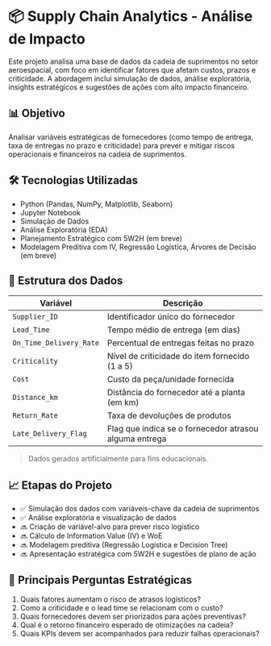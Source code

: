 # 📦 Supply Chain Analytics - Análise de Impacto

Este projeto  analisa uma base de dados da cadeia de suprimentos no setor aeroespacial, com foco em identificar fatores que afetam custos, prazos e criticidade. A abordagem inclui simulação de dados, análise exploratória, insights estratégicos e sugestões de ações com alto impacto financeiro.

## 📊 Objetivo

Analisar variáveis estratégicas de fornecedores (como tempo de entrega, taxa de entregas no prazo e criticidade) para prever e mitigar riscos operacionais e financeiros na cadeia de suprimentos.

## 🛠 Tecnologias Utilizadas

- Python (Pandas, NumPy, Matplotlib, Seaborn)
- Jupyter Notebook
- Simulação de Dados
- Análise Exploratória (EDA)
- Planejamento Estratégico com 5W2H (em breve)
- Modelagem Preditiva com IV, Regressão Logística, Árvores de Decisão (em breve)

## 📁 Estrutura dos Dados

| Variável                  | Descrição                                              |
|--------------------------|--------------------------------------------------------|
| `Supplier_ID`            | Identificador único do fornecedor                      |
| `Lead_Time`              | Tempo médio de entrega (em dias)                       |
| `On_Time_Delivery_Rate`  | Percentual de entregas feitas no prazo                 |
| `Criticality`            | Nível de criticidade do item fornecido (1 a 5)         |
| `Cost`                   | Custo da peça/unidade fornecida                        |
| `Distance_km`            | Distância do fornecedor até a planta (em km)           |
| `Return_Rate`            | Taxa de devoluções de produtos                         |
| `Late_Delivery_Flag`     | Flag que indica se o fornecedor atrasou alguma entrega |

> Dados gerados artificialmente para fins educacionais.

## 📈 Etapas do Projeto

- ✅ Simulação dos dados com variáveis-chave da cadeia de suprimentos
- ✅ Análise exploratória e visualização de dados
- 🔜 Criação de variável-alvo para prever risco logístico
- 🔜 Cálculo de Information Value (IV) e WoE
- 🔜 Modelagem preditiva (Regressão Logística e Decision Tree)
- 🔜 Apresentação estratégica com 5W2H e sugestões de plano de ação

## 🧠 Principais Perguntas Estratégicas

1. Quais fatores aumentam o risco de atrasos logísticos?
2. Como a criticidade e o lead time se relacionam com o custo?
3. Quais fornecedores devem ser priorizados para ações preventivas?
4. Qual é o retorno financeiro esperado de otimizações na cadeia?
5. Quais KPIs devem ser acompanhados para reduzir falhas operacionais?



